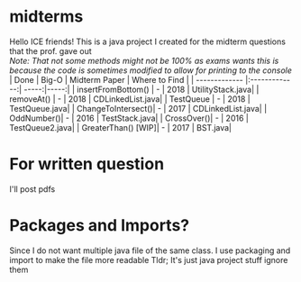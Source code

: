 # midterms
Hello ICE friends! This is a java project I created for the midterm questions that the prof. gave out <br>
*Note: That not some methods might not be 100% as exams wants this is because the code is sometimes modified to allow for printing to the console*
| Done      | Big-O        | Midterm Paper | Where to Find |
| ------------- |:-------------:| -----:|-----:|
| insertFromBottom()     | - | 2018 | UtilityStack.java|
| removeAt()     | -      |   2018 | CDLinkedList.java|
| TestQueue | -      |    2018 | TestQueue.java|
| ChangeToIntersect()| - | 2017 | CDLinkedList.java|
| OddNumber()| - | 2016 | TestStack.java|
| CrossOver()| - | 2016 | TestQueue2.java|
| GreaterThan() [WIP]| - | 2017 | BST.java|


# For written question
I'll post pdfs

# Packages and Imports?
Since I do not want multiple java file of the same class. I use packaging and import to make the file more readable 
Tldr; It's just java project stuff ignore them
